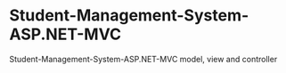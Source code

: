 # Student-Management-System-ASP.NET-MVC
Student-Management-System-ASP.NET-MVC 
model, view and controller
